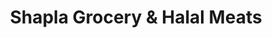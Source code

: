 ---
title: "Shapla Grocery & Halal Meats"
url: /vancouver/shapla-grocery-and-halal-meats/
shop: supermarket
---